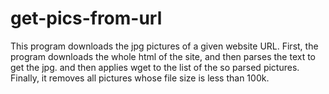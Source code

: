 # get-pics-from-url
This program downloads the jpg pictures of a given website URL. First, the program downloads the whole html of the site, and then parses the text to get the jpg. and then applies wget to  the list of the so parsed pictures. Finally, it removes all pictures whose file size is less than 100k.
